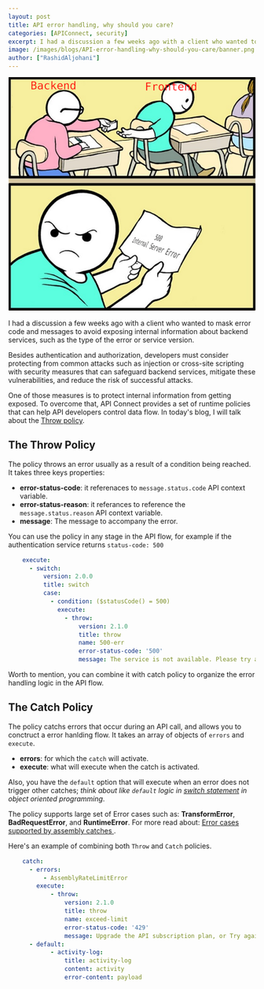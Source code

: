 ```yaml
---
layout: post
title: API error handling, why should you care?
categories: [APIConnect, security]
excerpt: I had a discussion a few weeks ago with a client who wanted to mask error code and messages to avoid exposing internal information about backend services, such as the type of the error or service version.
image: /images/blogs/API-error-handling-why-should-you-care/banner.png
author: ["RashidAljohani"]
---
```




![](/images/blogs/API-error-handling-why-should-you-care/banner.png)



I had a discussion a few weeks ago with a client who wanted to mask error code and messages to avoid exposing internal information about backend services, such as the type of the error or service version.

Besides authentication and authorization, developers must consider protecting from common attacks such as injection or cross-site scripting with security measures that can safeguard backend services, mitigate these vulnerabilities, and reduce the risk of successful attacks. 

One of those measures is to protect internal information from getting exposed. To overcome that, API Connect provides a set of runtime policies that can help API developers control data flow. In today's blog, I will talk about the [Throw policy](https://www.ibm.com/docs/en/api-connect/10.0.5.x_lts?topic=constructs-throw).



## The Throw Policy

The policy throws an error usually as a result of a condition being reached. It takes three keys properties:

 * **error-status-code**: it referenaces to `message.status.code` API context variable.
 * **error-status-reason**: it referances to reference the `message.status.reason` API context variable.
 * **message**: The message to accompany the error.

You can use the policy in any stage in the API flow, for example if the authentication service returns `status-code: 500`

```yaml
    execute:
      - switch:
          version: 2.0.0
          title: switch
          case:
            - condition: ($statusCode() = 500)
              execute:
                - throw:
                    version: 2.1.0
                    title: throw
                    name: 500-err
                    error-status-code: '500'
                    message: The service is not available. Please try again later
```

Worth to mention, you can combine it with catch policy to organize the error handling logic in the API flow.

## The Catch Policy

The policy catchs errors that occur during an API call, and allows you to conctruct a error hanlding flow. It takes an array of objects of `errors` and `execute`.

* **errors**: for which the `catch` will activate.
* **execute**: what will execute when the catch is activated.

Also, you have the `default` option that will execute when an error does not trigger other catches; _think about like `default` logic in [switch statement](https://www.geeksforgeeks.org/switch-statement-in-cpp/) in object oriented programming_.

The policy supports large set of Error cases such as: **TransformError**, **BadRequestError**, and **RuntimeError**. For more read about: [Error cases supported by assembly catches
](https://www.ibm.com/docs/en/api-connect/10.0.5.x_lts?topic=reference-error-cases-supported-by-assembly-catches).



Here's an example of combining both `Throw` and `Catch` policies.

```yaml
    catch:
      - errors:
          - AssemblyRateLimitError
        execute:
            - throw:
                version: 2.1.0
                title: throw
                name: exceed-limit
                error-status-code: '429'
                message: Upgrade the API subscription plan, or Try again later.
      - default:
            - activity-log:
                title: activity-log
                content: activity
                error-content: payload
```